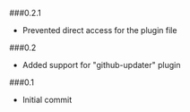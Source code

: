 ###0.2.1

* Prevented direct access for the plugin file

###0.2

* Added support for "github-updater" plugin

###0.1

* Initial commit
